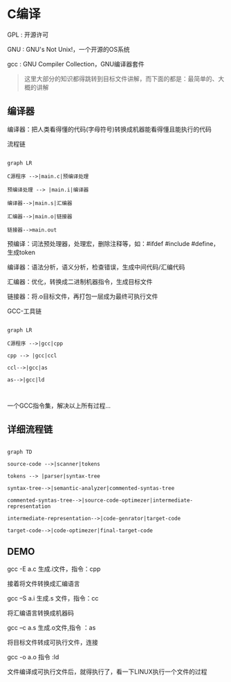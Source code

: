 # C编译

GPL : 开源许可

GNU : GNU's Not Unix\!，一个开源的OS系统

gcc : GNU Compiler Collection，GNU编译器套件

> 这里大部分的知识都得跳转到目标文件讲解，而下面的都是：最简单的、大概的讲解

## 编译器

编译器：把人类看得懂的代码\(字母符号\)转换成机器能看得懂且能执行的代码

流程链

```mermaid

graph LR

C源程序 -->|main.c|预编译处理

预编译处理 --> |main.i|编译器

编译器-->|main.s|汇编器

汇编器-->|main.o|链接器

链接器-->main.out

```

预编译：词法预处理器，处理宏，删除注释等，如：\#ifdef \#include \#define，生成token

编译器：语法分析，语义分析，检查错误，生成中间代码/汇编代码

汇编器：优化，转换成二进制机器指令，生成目标文件

链接器：将.o目标文件，再打包一层成为最终可执行文件

GCC\-工具链


```mermaid

graph LR

C源程序 -->|gcc|cpp

cpp --> |gcc|ccl

ccl-->|gcc|as

as-->|gcc|ld

  

```

一个GCC指令集，解决以上所有过程...

## 详细流程链

```mermaid

graph TD

source-code -->|scanner|tokens

tokens --> |parser|syntax-tree

syntax-tree-->|semantic-analyzer|commented-syntas-tree

commented-syntas-tree-->|source-code-optimezer|intermediate-representation

intermediate-representation-->|code-genrator|target-code

target-code-->|code-optimezer|final-target-code

```

## DEMO

gcc \-E a.c 生成.i文件，指令：cpp

接着将文件转换成汇编语言

gcc –S a.i 生成.s 文件，指令：cc

将汇编语言转换成机器码

gcc –c a.s 生成.o文件,指令 ：as

将目标文件转成可执行文件，连接

gcc \-o a.o 指令 :ld

文件编译成可执行文件后，就得执行了，看一下LINUX执行一个文件的过程
